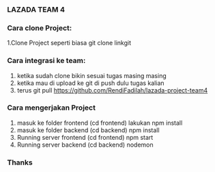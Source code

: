 ### LAZADA TEAM 4

### Cara clone Project: 

1.Clone Project seperti biasa git clone linkgit

### Cara integrasi ke team:

1. ketika sudah clone bikin sesuai tugas masing masing
2. ketika mau di upload ke git di push dulu tugas kalian
4. terus git pull https://github.com/RendiFadilah/lazada-project-team4


### Cara mengerjakan Project

1. masuk ke folder frontend (cd frontend) lakukan npm install
2. masuk ke folder backend (cd backend) npm install
3. Running server frontend (cd frontend) npm start
4. Running server backend (cd backend) nodemon

### Thanks
